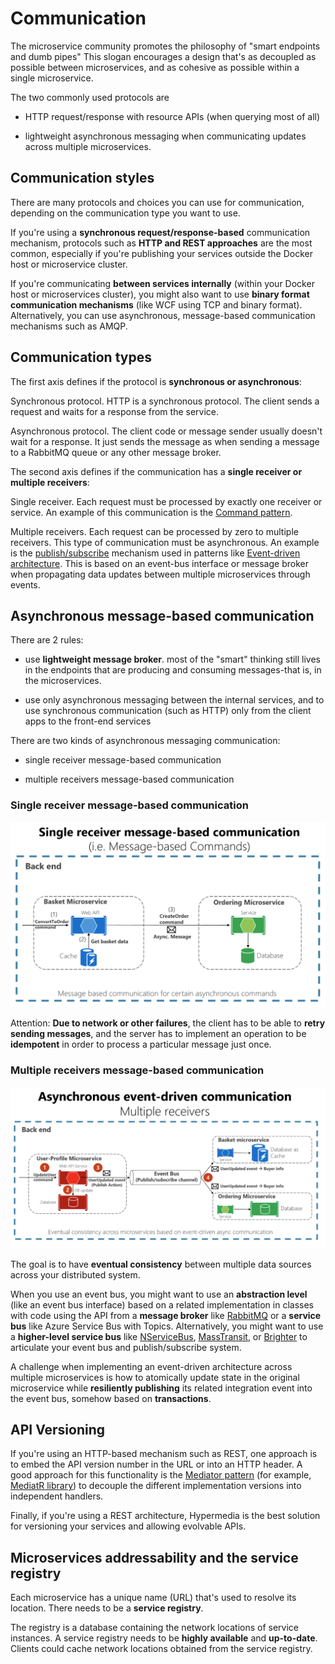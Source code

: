 # Communication

The microservice community promotes the philosophy of "smart endpoints and dumb pipes" This slogan encourages a design that's as decoupled as possible between microservices, and as cohesive as possible within a single microservice.

The two commonly used protocols are

- HTTP request/response with resource APIs (when querying most of all)

- lightweight asynchronous messaging when communicating updates across multiple microservices.

## Communication styles

There are many protocols and choices you can use for communication, depending on the communication type you want to use.

If you're using a **synchronous request/response-based** communication mechanism, protocols such as **HTTP and REST approaches** are the most common, especially if you're publishing your services outside the Docker host or microservice cluster.

If you're communicating **between services internally** (within your Docker host or microservices cluster), you might also want to use **binary format communication mechanisms** (like WCF using TCP and binary format). Alternatively, you can use asynchronous, message-based communication mechanisms such as AMQP.

## Communication types

The first axis defines if the protocol is **synchronous or asynchronous**:

Synchronous protocol. HTTP is a synchronous protocol. The client sends a request and waits for a response from the service.

Asynchronous protocol. The client code or message sender usually doesn't wait for a response. It just sends the message as when sending a message to a RabbitMQ queue or any other message broker.

The second axis defines if the communication has a **single receiver or multiple receivers**:

Single receiver. Each request must be processed by exactly one receiver or service. An example of this communication is the [Command pattern](https://en.wikipedia.org/wiki/Command_pattern).

Multiple receivers. Each request can be processed by zero to multiple receivers. This type of communication must be asynchronous. An example is the [publish/subscribe](https://en.wikipedia.org/wiki/Publish%E2%80%93subscribe_pattern) mechanism used in patterns like [Event-driven architecture](https://microservices.io/patterns/data/event-driven-architecture.html). This is based on an event-bus interface or message broker when propagating data updates between multiple microservices through events.

## Asynchronous message-based communication

There are 2 rules:

- use **lightweight message broker**. most of the "smart" thinking still lives in the endpoints that are producing and consuming messages-that is, in the microservices.

- use only asynchronous messaging between the internal services, and to use synchronous communication (such as HTTP) only from the client apps to the front-end services

There are two kinds of asynchronous messaging communication:

- single receiver message-based communication

- multiple receivers message-based communication

### Single receiver message-based communication

![Single receiver message-based communication](../images/single-receiver-message-based-comm.png)

Attention: **Due to network or other failures**, the client has to be able to **retry sending messages**, and the server has to implement an operation to be **idempotent** in order to process a particular message just once.

### Multiple receivers message-based communication

![Asynchronous event-driven communication](../images/multi-receiver-message-based-comm.png)

The goal is to have **eventual consistency** between multiple data sources across your distributed system.

When you use an event bus, you might want to use an **abstraction level** (like an event bus interface) based on a related implementation in classes with code using the API from a **message broker** like [RabbitMQ](https://www.rabbitmq.com/) or a **service bus** like Azure Service Bus with Topics. Alternatively, you might want to use a **higher-level service bus** like [NServiceBus](https://particular.net/nservicebus), [MassTransit](https://masstransit-project.com/), or [Brighter](https://github.com/BrighterCommand/Brighter) to articulate your event bus and publish/subscribe system.

A challenge when implementing an event-driven architecture across multiple microservices is how to atomically update state in the original microservice while **resiliently publishing** its related integration event into the event bus, somehow based on **transactions**.

## API Versioning

If you're using an HTTP-based mechanism such as REST, one approach is to embed the API version number in the URL or into an HTTP header. A good approach for this functionality is the [Mediator pattern](https://en.wikipedia.org/wiki/Mediator_pattern) (for example, [MediatR library](https://github.com/jbogard/MediatR)) to decouple the different implementation versions into independent handlers.

Finally, if you're using a REST architecture, Hypermedia is the best solution for versioning your services and allowing evolvable APIs.

## Microservices addressability and the service registry

Each microservice has a unique name (URL) that's used to resolve its location. There needs to be a **service registry**.

The registry is a database containing the network locations of service instances. A service registry needs to be **highly available** and **up-to-date**. Clients could cache network locations obtained from the service registry.
